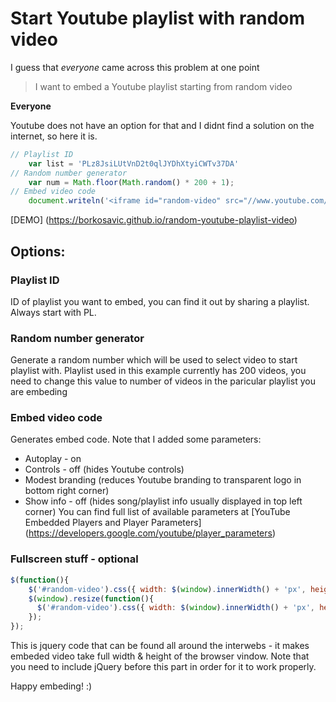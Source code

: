 # Start Youtube playlist with random video

I guess that _everyone_ came across this problem at one point
> I want to embed a Youtube playlist starting from random video

**__Everyone__**

Youtube does not have an option for that and I didnt find a solution on the internet, so here it is.

```javascript
// Playlist ID
    var list = 'PLz8JsiLUtVnD2t0qlJYDhXtyiCWTv37DA'
// Random number generator 
    var num = Math.floor(Math.random() * 200 + 1);
// Embed video code
    document.writeln('<iframe id="random-video" src="//www.youtube.com/embed/videoseries?list=' + list + '&index=' + num + '&autoplay=1&controls=0&modestbranding=1&showinfo=0" frameborder="0" allowfullscreen></iframe>');
```
[DEMO] (https://borkosavic.github.io/random-youtube-playlist-video)

## Options:
### Playlist ID
ID of playlist you want to embed, you can find it out by sharing a playlist. Always start with PL. 
### Random number generator 
Generate a random number which will be used to select video to start playlist with. Playlist used in this example currently has 200 videos, you need to change this value to number of videos in the paricular playlist you are embeding
### Embed video code 
Generates embed code. Note that I added some parameters:
* Autoplay - on
* Controls - off (hides Youtube controls)
* Modest branding (reduces Youtube branding to transparent logo in bottom right corner)
* Show info - off (hides song/playlist info usually displayed in top left corner)
You can find full list of available parameters at [YouTube Embedded Players and Player Parameters] (https://developers.google.com/youtube/player_parameters)
### Fullscreen stuff - optional
```javascript
$(function(){
    $('#random-video').css({ width: $(window).innerWidth() + 'px', height: $(window).innerHeight() + 'px' });
    $(window).resize(function(){
      $('#random-video').css({ width: $(window).innerWidth() + 'px', height: $(window).innerHeight() + 'px' });
    });
});
```
This is jquery code that can be found all around the interwebs - it makes embeded video take full width & height of the browser vindow. Note that you need to include jQuery before this part in order for it to work properly. 


Happy embeding! :)

